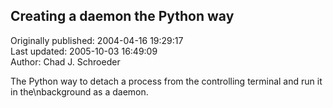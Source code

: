 ## Creating a daemon the Python way  
Originally published: 2004-04-16 19:29:17  
Last updated: 2005-10-03 16:49:09  
Author: Chad J. Schroeder  
  
The Python way to detach a process from the controlling terminal and run it in the\nbackground as a daemon.